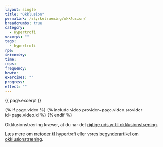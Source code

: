 ```yaml
---
layout: single
title: "Okklusion"
permalink: /styrketraening/okklusion/
breadcrumbs: true
category:
  - Hypertrofi
excerpt: ""
tags:
  - hypertrofi
rpe: 
intensity: 
time: 
reps: 
frequency: 
howto:
exercises: ""
progress:
effect: ""
---
```


{{ page.excerpt }}

{% if page.video %}
  {% include video provider=page.video.provider id=page.video.id %}
{% endif %}


Okklusionstræning kræver, at du har det [rigtige udstyr til okklusionstræning](/udstyr-okklusionstraening-okklusionsudstyr/).

Læs mere om [metoder til hypertrofi](/hypertrofi-metoder/) eller vores [begynderartikel om okklusionstræning](/introduktion-okklusionstraening/).
